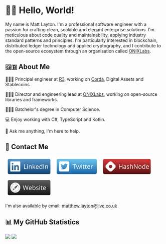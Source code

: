 # 👋🏻 Hello, World!

My name is Matt Layton. I'm a professional software engineer with a passion for crafting clean, scalable and elegant enterprise solutions. I'm meticulous about code quality and maintainability, applying industry standard patterns and principles. I'm particularly interested in blockchain, distributed ledger technology and applied cryptography, and I contribute to the open-source ecosystem through an organisation called [ONIXLabs](https://www.onixlabs.io/).

## 🇬🇧 About Me

👨🏼‍💻 Principal engineer at [R3](https://www.r3.com/), working on [Corda](https://www.corda.net/), Digital Assets and Stablecoins.

👨🏼‍💻 Director and engineering lead at [ONIXLabs](https://www.onixlabs.io/), working on open-source libraries and frameworks.

👨🏼‍🎓 Batchelor's degree in Computer Science.

💻 Enjoy working with C#, TypeScript and Kotlin.

💬 Ask me anything, I'm here to help.

## 📨 Contact Me

[![LinkedIn Badge](https://raw.githubusercontent.com/MrMatthewLayton/MrMatthewLayton/main/content/images/linkedin.png)](https://www.linkedin.com/in/matthew-layton-85547829/) [![Twitter Badge](https://raw.githubusercontent.com/MrMatthewLayton/MrMatthewLayton/main/content/images/twitter.png)](https://twitter.com/MrMatthewLayton) [![HashNode Badge](https://raw.githubusercontent.com/MrMatthewLayton/MrMatthewLayton/main/content/images/hashnode.png)](https://onixlabs.hashnode.dev/) [![Website Badge](https://raw.githubusercontent.com/MrMatthewLayton/MrMatthewLayton/main/content/images/website.png)](https://onixlabs.io/)

I'm also available by email: [matthew.layton@live.co.uk](mailto:matthew.layton@live.co.uk)

## 📊 My GitHub Statistics

<div>
  <img height="160em" src="https://github-readme-stats.vercel.app/api?username=MrMatthewLayton&show_icons=true&hide_border=true&&count_private=true&include_all_commits=true" />
  <img height="160em" src="https://github-readme-stats.vercel.app/api/top-langs/?username=MrMatthewLayton&show_icons=true&hide_border=true&layout=compact&langs_count=8"/>
</div>
